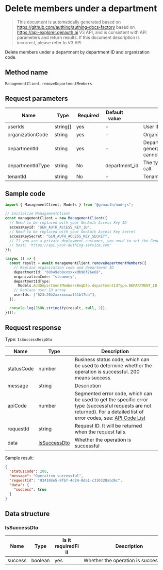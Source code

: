 # Delete members under a department

<!--
Warning⚠️:
Do not modify this document directly,
https://github.com/Authing/authing-docs-factory
Use this project to generate
-->

<LastUpdated />

> This document is automatically generated based on https://github.com/authing/authing-docs-factory based on https://api-explorer.genauth.ai V3 API, and is consistent with API parameters and return results. If this document description is incorrect, please refer to V3 API.

Delete members under a department by department ID and organization code.

## Method name

`ManagementClient.removeDepartmentMembers`

## Request parameters

| Name             | Type     | <div style="width:80px">Required</div> | <div style="width:60px">Default value</div> | <div style="width:300px">Description</div>                                               | <div style="width:200px">Sample value</div> |
| ---------------- | -------- | -------------------------------------- | ------------------------------------------- | ---------------------------------------------------------------------------------------- | ------------------------------------------- |
| userIds          | string[] | yes                                    | -                                           | User ID list                                                                             | `["623c20b2a062aaaaf41b17da"]`              |
| organizationCode | string   | yes                                    | -                                           | Organization code                                                                        | `steamory`                                  |
| departmentId     | string   | yes                                    | -                                           | Department system ID (automatically generated by the GenAuth system, cannot be modified) | `60b49eb83fd80adb96f26e68`                  |
| departmentIdType | string   | No                                     | department_id                               | The type of department ID used in this call                                              | `department_id`                             |
| tenantId         | string   | No                                     | -                                           | Tenant ID                                                                                | `623c20b2a062aaaaf41b17da`                  |

## Sample code

```ts
import { ManagementClient, Models } from "@genauth/nodejs";

// Initialize ManagementClient
const managementClient = new ManagementClient({
  // Need to be replaced with your GenAuth Access Key ID
  accessKeyId: "GEN_AUTH_ACCESS_KEY_ID",
  // Need to be replaced with your GenAuth Access Key Secret
  accessKeySecret: "GEN_AUTH_ACCESS_KEY_SECRET",
  // If you are a private deployment customer, you need to set the GenAuth service domain name
  // host: 'https://api.your-authing-service.com'
});

(async () => {
  const result = await managementClient.removeDepartmentMembers({
    // Replace organization code and department ID
    departmentId: "60b49eb8xxxxxxdb96f26e68",
    organizationCode: "steamory",
    departmentIdType:
      Models.AddDepartmentMembersReqDto.departmentIdType.DEPARTMENT_ID,
    // Replace user ID array
    userIds: ["623c20b2xxxxxxaaf41b17da"],
  });

  console.log(JSON.stringify(result, null, 2));
})();
```

## Request response

Type: `IsSuccessRespDto`

| Name       | Type                                     | Description                                                                                                                                                                                                                                                                                                                                    |
| ---------- | ---------------------------------------- | ---------------------------------------------------------------------------------------------------------------------------------------------------------------------------------------------------------------------------------------------------------------------------------------------------------------------------------------------- |
| statusCode | number                                   | Business status code, which can be used to determine whether the operation is successful. 200 means success.                                                                                                                                                                                                                                   |
| message    | string                                   | Description                                                                                                                                                                                                                                                                                                                                    |
| apiCode    | number                                   | Segmented error code, which can be used to get the specific error type (successful requests are not returned). For a detailed list of error codes, see: [API Code List](https://api-explorer.genauth.ai/?tag=group/%E5%BC%80%E5%8F%91%E5%87%86%E5%A4%87#tag/%E5%BC%80%E5%8F%91%E5%87%86%E5%A4%87/%E9%94%99%E8%AF%AF%E5%A4%84%E7%90%86/apiCode) |
| requestId  | string                                   | Request ID. It will be returned when the request fails.                                                                                                                                                                                                                                                                                        |
| data       | <a href="#IsSuccessDto">IsSuccessDto</a> | Whether the operation is successful                                                                                                                                                                                                                                                                                                            |

Sample result:

```json
{
  "statusCode": 200,
  "message": "Operation successful",
  "requestId": "934108e5-9fbf-4d24-8da1-c330328abd6c",
  "data": {
    "success": true
  }
}
```

## Data structure

### <a id="IsSuccessDto"></a> IsSuccessDto

| Name    | Type    | <div style="width:80px">Is it requiredFill</div> | <div style="width:300px">Description</div> | <div style="width:200px">Sample value</div> |
| ------- | ------- | ------------------------------------------------ | ------------------------------------------ | ------------------------------------------- |
| success | boolean | yes                                              | Whether the operation is successful        | `true`                                      |
